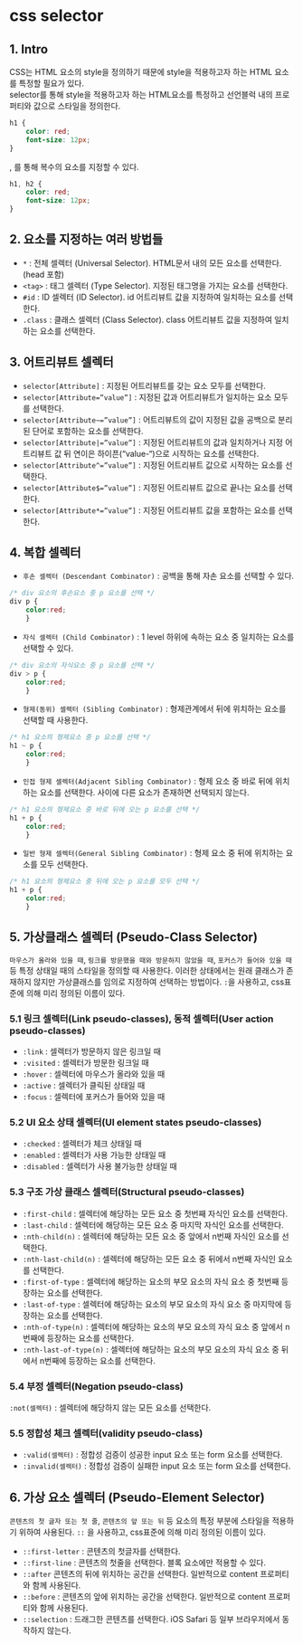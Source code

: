 # css selector

## 1. Intro
CSS는 HTML 요소의 style을 정의하기 때문에 style을 적용하고자 하는 HTML 요소를 특정할 필요가 있다.<br>
selector를 통해 style을 적용하고자 하는 HTML요소를 특정하고 선언블럭 내의 프로퍼티와 값으로 스타일을 정의한다.
```css
h1 {
    color: red;
    font-size: 12px;
}
```
, 를 통해 복수의 요소를 지정할 수 있다.
```css
h1, h2 {
    color: red;
    font-size: 12px;
}
```

## 2. 요소를 지정하는 여러 방법들
- `*` : 전체 셀렉터 (Universal Selector). HTML문서 내의 모든 요소를 선택한다. (head 포함)
- `<tag>` : 태그 셀렉터 (Type Selector). 지정된 태그명을 가지는 요소를 선택한다.
- `#id` : ID 셀렉터 (ID Selector). id 어트리뷰트 값을 지정하여 일치하는 요소를 선택한다.
- `.class` : 클래스 셀렉터 (Class Selector). class 어트리뷰트 값을 지정하여 일치하는 요소를 선택한다.

## 3. 어트리뷰트 셀렉터
- `selector[Attribute]` : 지정된 어트리뷰트를 갖는 요소 모두를 선택한다.
- `selector[Attribute=”value”]` : 지정된 값과 어트리뷰트가 일치하는 요소 모두를 선택한다.
- `selector[Attribute~=”value”]` : 어트리뷰트의 값이 지정된 값을 공백으로 분리된 단어로 포함하는 요소를 선택한다.
- `selector[Attribute|=”value”]` : 지정된 어트리뷰트의 값과 일치하거나 지정 어트리뷰트 값 뒤 연이은 하이픈(“value-“)으로 시작하는 요소를 선택한다.
- `selector[Attribute^=”value”]` : 지정된 어트리뷰트 값으로 시작하는 요소를 선택한다.
- `selector[Attribute$=”value”]` : 지정된 어트리뷰트 값으로 끝나는 요소를 선택한다.
- `selector[Attribute*=”value”]` : 	지정된 어트리뷰트 값을 포함하는 요소를 선택한다.

## 4. 복합 셀렉터
- `후손 셀렉터 (Descendant Combinator)` : 공백을 통해 자손 요소를 선택할 수 있다.
```css 
/* div 요소의 후손요소 중 p 요소를 선택 */
div p {
    color:red;
    }
```
- `자식 셀렉터 (Child Combinator)` : 1 level 하위에 속하는 요소 중 일치하는 요소를 선택할 수 있다.
```css 
/* div 요소의 자식요소 중 p 요소를 선택 */
div > p {
    color:red;
    }
```
- `형제(동위) 셀렉터 (Sibling Combinator)` : 형제관계에서 뒤에 위치하는 요소를 선택할 때 사용한다.
```css 
/* h1 요소의 형제요소 중 p 요소를 선택 */
h1 ~ p {
    color:red;
    }
```
- `인접 형제 셀렉터(Adjacent Sibling Combinator)` : 형제 요소 중 바로 뒤에 위치하는 요소를 선택한다. 사이에 다른 요소가 존재하면 선택되지 않는다.
```css 
/* h1 요소의 형제요소 중 바로 뒤에 오는 p 요소를 선택 */
h1 + p {
    color:red;
    }
```
- `일반 형제 셀렉터(General Sibling Combinator)` : 형제 요소 중 뒤에 위치하는 요소를 모두 선택한다.
```css 
/* h1 요소의 형제요소 중 뒤에 오는 p 요소를 모두 선택 */
h1 + p {
    color:red;
    }
```

## 5. 가상클래스 셀렉터 (Pseudo-Class Selector)
`마우스가 올라와 있을 때`, `링크를 방문했을 때와 방문하지 않았을 때`, `포커스가 들어와 있을 때` 등 특정 상태일 때의 스타일을 정의할 때 사용한다. 이러한 상태에서는 원래 클래스가 존재하지 않지만 가상클래스를 임의로 지정하여 선택하는 방법이다. `:`을 사용하고, css표준에 의해 미리 정의된 이름이 있다.

### 5.1 링크 셀렉터(Link pseudo-classes), 동적 셀렉터(User action pseudo-classes)
- `:link` : 셀렉터가 방문하지 않은 링크일 때
- `:visited` : 셀렉터가 방문한 링크일 때
- `:hover` : 셀렉터에 마우스가 올라와 있을 때
- `:active` : 셀렉터가 클릭된 상태일 때
- `:focus` : 셀렉터에 포커스가 들어와 있을 때

### 5.2 UI 요소 상태 셀렉터(UI element states pseudo-classes)
- `:checked` : 셀렉터가 체크 상태일 때
- `:enabled` : 셀렉터가 사용 가능한 상태일 때
- `:disabled` : 셀렉터가 사용 불가능한 상태일 때

### 5.3 구조 가상 클래스 셀렉터(Structural pseudo-classes)
- `:first-child` : 셀렉터에 해당하는 모든 요소 중 첫번째 자식인 요소를 선택한다.
- `:last-child` : 셀렉터에 해당하는 모든 요소 중 마지막 자식인 요소를 선택한다.
- `:nth-child(n)` : 셀렉터에 해당하는 모든 요소 중 앞에서 n번째 자식인 요소를 선택한다.
- `:nth-last-child(n)` : 셀렉터에 해당하는 모든 요소 중 뒤에서 n번째 자식인 요소를 선택한다.
- `:first-of-type` : 셀렉터에 해당하는 요소의 부모 요소의 자식 요소 중 첫번째 등장하는 요소를 선택한다.
- `:last-of-type` : 셀렉터에 해당하는 요소의 부모 요소의 자식 요소 중 마지막에 등장하는 요소를 선택한다.
- `:nth-of-type(n)`	: 셀렉터에 해당하는 요소의 부모 요소의 자식 요소 중 앞에서 n번째에 등장하는 요소를 선택한다.
- `:nth-last-of-type(n)` : 셀렉터에 해당하는 요소의 부모 요소의 자식 요소 중 뒤에서 n번째에 등장하는 요소를 선택한다.

### 5.4 부정 셀렉터(Negation pseudo-class)
`:not(셀렉터)` : 셀렉터에 해당하지 않는 모든 요소를 선택한다.

### 5.5 정합성 체크 셀렉터(validity pseudo-class)
- `:valid(셀렉터)` : 정합성 검증이 성공한 input 요소 또는 form 요소를 선택한다.
- `:invalid(셀렉터)` : 정합성 검증이 실패한 input 요소 또는 form 요소를 선택한다.

## 6. 가상 요소 셀렉터 (Pseudo-Element Selector)
`콘텐츠의 첫 글자 또는 첫 줄`, `콘텐츠의 앞 또는 뒤` 등 요소의 특정 부분에 스타일을 적용하기 위하여 사용된다. `::` 을 사용하고, css표준에 의해 미리 정의된 이름이 있다.
- `::first-letter` : 콘텐츠의 첫글자를 선택한다.
- `::first-line` : 콘텐츠의 첫줄을 선택한다. 블록 요소에만 적용할 수 있다.
- `::after`	콘텐츠의 뒤에 위치하는 공간을 선택한다. 일반적으로 content 프로퍼티와 함께 사용된다.
- `::before` : 콘텐츠의 앞에 위치하는 공간을 선택한다. 일반적으로 content 프로퍼티와 함께 사용된다.
- `::selection` : 드래그한 콘텐츠를 선택한다. iOS Safari 등 일부 브라우저에서 동작하지 않는다.